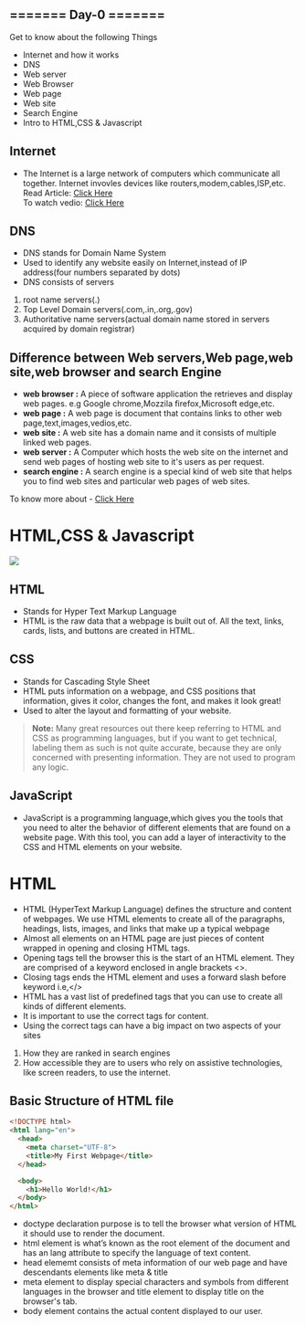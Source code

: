 ## ======= Day-0 ======= ##
Get to know about the following Things
* Internet and how it works
* DNS
* Web server
* Web Browser
* Web page
* Web site
* Search Engine
* Intro to HTML,CSS & Javascript

## Internet  
* The Internet is a large network of computers which communicate all together. Internet invovles devices like routers,modem,cables,ISP,etc.  
Read Article:
[Click Here](https://developer.mozilla.org/en-US/docs/Learn/Common_questions/Web_mechanics/How_does_the_Internet_work)  
To watch vedio:
[Click Here](https://www.youtube.com/watch?v=eHp1l73ztB8)   


## DNS 
* DNS stands for Domain Name System
* Used to identify any website easily on Internet,instead of IP address(four numbers separated by dots)
* DNS consists of servers 
1. root name servers(.)
2. Top Level Domain servers(.com,.in,.org,.gov)
3. Authoritative name servers(actual domain name stored in servers acquired by domain registrar)

## Difference between Web servers,Web page,web site,web browser and search Engine

* **web browser :** A piece of software application the retrieves and display web pages. e.g Google chrome,Mozzila firefox,Microsoft edge,etc.
* **web page :** A web page is document that contains links to other web page,text,images,vedios,etc.
* **web site :** A web site has a domain name and it consists of multiple linked  web pages.
* **web server :** A Computer which hosts the web site on the internet and send web pages of hosting web site to it's users as per request.
* **search engine :** A search engine is a special kind of web site that helps you to find web sites and particular web pages of web sites.  

To know more about - [Click Here](https://developer.mozilla.org/en-US/docs/Learn/Common_questions/Web_mechanics/Pages_sites_servers_and_search_engines)

# HTML,CSS & Javascript 

![](https://brytdesigns.com/_next/image?url=https%3A%2F%2Fadmin.brytdesigns.com%2Fwp-content%2Fuploads%2F2019%2F12%2Fhtml_css_javascript_infographic-1024x614.png&w=1200&q=75)

## HTML
* Stands for Hyper Text Markup Language
* HTML is the raw data that a webpage is built out of. All the text, links, cards, lists, and buttons are created in HTML.

## CSS
* Stands for Cascading Style Sheet
* HTML puts information on a webpage, and CSS positions that information, gives it color, changes the font, and makes it look great! 
* Used to alter the layout and formatting of your website.  

>**Note:**
Many great resources out there keep referring to HTML and CSS as programming languages, but if you want to get technical, labeling them as such is not quite accurate, because they are only concerned with presenting information. They are not used to program any logic.

## JavaScript
* JavaScript is a programming language,which gives you the tools that you need to alter the behavior of different elements that are found on a website page. With this tool, you can add a layer of interactivity to the CSS and HTML elements on your website.


# HTML
* HTML (HyperText Markup Language) defines the structure and content of webpages. We use HTML elements to create all of the paragraphs, headings, lists, images, and links that make up a typical webpage
* Almost all elements on an HTML page are just pieces of content wrapped in opening and closing HTML tags.
* Opening tags tell the browser this is the start of an HTML element. They are comprised of a keyword enclosed in angle brackets <>.
* Closing tags ends the HTML element and uses a forward slash before keyword i.e,</>
* HTML has a vast list of predefined tags that you can use to create all kinds of different elements. 
* It is important to use the correct tags for content. 
* Using the correct tags can have a big impact on two aspects of your sites
1. How they are ranked in search engines 
2. How accessible they are to users who rely on assistive technologies, like screen readers, to use the internet.

## Basic Structure of HTML file
```HTML
<!DOCTYPE html>
<html lang="en">
  <head>
    <meta charset="UTF-8">
    <title>My First Webpage</title>
  </head>

  <body>
    <h1>Hello World!</h1>
  </body>
</html>
```

* doctype declaration purpose is to tell the browser what version of HTML it should use to render the document.
* html element is what’s known as the root element of the document and has an lang attribute to specify the language of text content.
* head elememt consists of meta information of our web page and have descendants elements like meta & title 
* meta element to display special characters and symbols from different languages in the browser and title element to display title on the browser's tab.
* body element contains the actual content displayed to our user.
